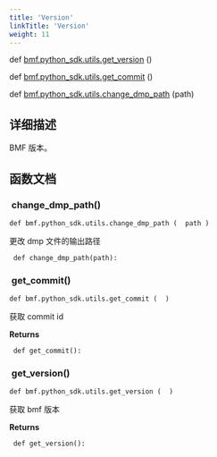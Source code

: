 ```yaml
---
title: 'Version'
linkTitle: 'Version'
weight: 11
---
```

[//]: <> (REF_MD: group__pyAPIVer.html)


def   [bmf.python_sdk.utils.get_version](#get_version) ()
 
 
def   [bmf.python_sdk.utils.get_commit](#get_commit) ()
 
 
def   [bmf.python_sdk.utils.change_dmp_path](#change_dmp_path) (path)
 
 

## 详细描述

BMF 版本。

## 函数文档


###  change_dmp_path()

```
def bmf.python_sdk.utils.change_dmp_path (  path )  
```
更改 dmp 文件的输出路径


```
 def change_dmp_path(path):

```

###  get_commit()

```
def bmf.python_sdk.utils.get_commit (  )  
```
获取 commit id

**Returns**



```
 def get_commit():

```

###  get_version()

```
def bmf.python_sdk.utils.get_version (  )  
```
获取 bmf 版本

**Returns**



```
 def get_version():

```